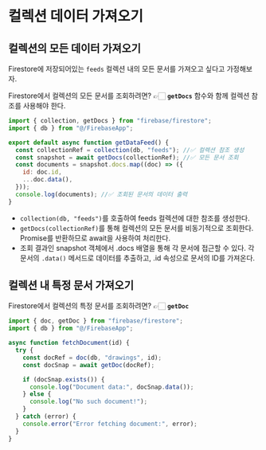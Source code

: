 # 컬렉션 데이터 가져오기

## 컬렉션의 모든 데이터 가져오기

Firestore에 저장되어있는 `feeds` 컬렉션 내의 모든 문서를 가져오고 싶다고 가정해보자.&#x20;

Firestore에서 컬렉션의 모든 문서를 조회하려면? 👉🏻 **`getDocs`** 함수와 함께 컬렉션 참조를 사용해야 한다.

```javascript
import { collection, getDocs } from "firebase/firestore";
import { db } from "@/FirebaseApp";

export default async function getDataFeed() {
  const collectionRef = collection(db, "feeds"); //✅ 컬렉션 참조 생성
  const snapshot = await getDocs(collectionRef); //✅ 모든 문서 조회
  const documents = snapshot.docs.map((doc) => ({ 
    id: doc.id,
    ...doc.data(),
  }));
  console.log(documents); //✅ 조회된 문서의 데이터 출력
}
```

* `collection(db, "feeds")`를 호출하여 feeds 컬렉션에 대한 참조를 생성한다.&#x20;
* `getDocs(collectionRef)`를 통해 컬렉션의 모든 문서를 비동기적으로 조회한다. Promise를 반환하므로 await을 사용하여 처리한다.&#x20;
* 조회 결과인 snapshot 객체에서 .docs 배열을 통해 각 문서에 접근할 수 있다. 각 문서의 `.data()` 메서드로 데이터를 추출하고, .id 속성으로 문서의 ID를 가져온다.&#x20;



## 컬렉션 내 특정 문서 가져오기

Firestore에서 컬렉션의 특정 문서를 조회하려면? 👉🏻 **`getDoc`**&#x20;

```javascript
import { doc, getDoc } from "firebase/firestore";
import { db } from "@/FirebaseApp";

async function fetchDocument(id) {
  try {
    const docRef = doc(db, "drawings", id);
    const docSnap = await getDoc(docRef);

    if (docSnap.exists()) {
      console.log("Document data:", docSnap.data());
    } else {
      console.log("No such document!");
    }
  } catch (error) {
    console.error("Error fetching document:", error);
  }
}
```
